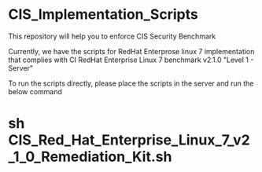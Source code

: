 # CIS_Implementation_Scripts
This repository will help you to enforce CIS Security Benchmark

Currently, we have the scripts for RedHat Enterprose linux 7 implementation that complies with CI RedHat Enterprise Linux 7 benchmark v2.1.0 "Level 1 - Server"

To run the scripts directly, please place the scripts in the server and run the below command

# sh CIS_Red_Hat_Enterprise_Linux_7_v2_1_0_Remediation_Kit.sh
